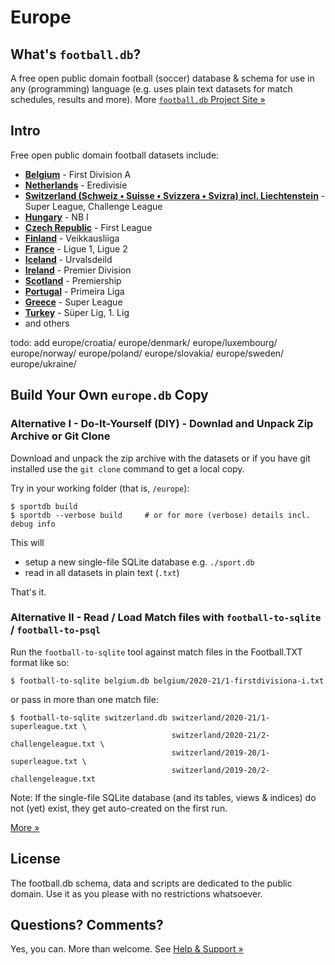 # Europe


## What's `football.db`?

A free open public domain football (soccer) database & schema
for use in any (programming) language
(e.g. uses plain text datasets for match schedules, results and more).
More [`football.db` Project Site »](http://openfootball.github.io)


## Intro

Free open public domain football datasets include:


- [**Belgium**](belgium) - First Division A
- [**Netherlands**](netherlands) - Eredivisie
- [**Switzerland (Schweiz • Suisse • Svizzera • Svizra) incl. Liechtenstein**](switzerland) - Super League, Challenge League
- [**Hungary**](hungary) - NB I
- [**Czech Republic**](czech-republic) - First League
- [**Finland**](finland) - Veikkausliiga
- [**France**](france) - Ligue 1, Ligue 2
- [**Iceland**](iceland) - Urvalsdeild
- [**Ireland**](ireland) - Premier Division
- [**Scotland**](scotland) - Premiership
- [**Portugal**](portugal) - Primeira Liga
- [**Greece**](greece) - Super League
- [**Turkey**](turkey) - Süper Lig, 1. Lig
- and others


todo: add
 europe/croatia/
        europe/denmark/
        europe/luxembourg/
        europe/norway/
        europe/poland/
        europe/slovakia/
        europe/sweden/
        europe/ukraine/



## Build Your Own `europe.db` Copy

### Alternative I - Do-It-Yourself (DIY) - Downlad and Unpack Zip Archive or Git Clone

Download and unpack the zip archive with the datasets or if you have git installed use the `git clone` command to
get a local copy.

Try in your working folder (that is, `/europe`):

```
$ sportdb build
$ sportdb --verbose build     # or for more (verbose) details incl. debug info
```

This will

- setup a new single-file SQLite database e.g. `./sport.db`
- read in all datasets in plain text (`.txt`)

That's it.


### Alternative II  - Read / Load Match files with `football-to-sqlite` / `football-to-psql`

Run the `football-to-sqlite` tool against match files in the Football.TXT format like so:

```
$ football-to-sqlite belgium.db belgium/2020-21/1-firstdivisiona-i.txt
```

or pass in more than one match file:

```
$ football-to-sqlite switzerland.db switzerland/2020-21/1-superleague.txt \
                                    switzerland/2020-21/2-challengeleague.txt \
                                    switzerland/2019-20/1-superleague.txt \
                                    switzerland/2019-20/2-challengeleague.txt
```

Note: If the single-file SQLite database (and its tables, views & indices) do not (yet) exist,
they get auto-created on the first run.

[More »](https://github.com/sportdb/football.db/tree/master/football-to-sqlite)




## License

The football.db schema, data and scripts are dedicated to the public domain. Use it as you please with no restrictions whatsoever.


## Questions? Comments?

Yes, you can. More than welcome.
See [Help & Support »](https://github.com/openfootball/help)

